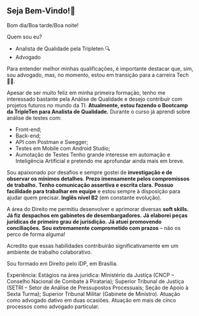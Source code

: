 ## Seja Bem-Vindo!👋
  Bom dia/Boa tarde/Boa noite!
  
  Quem sou eu?
- Analista de Qualidade pela Tripleten 🔍
- Advogado

Para entender melhor minhas qualificações, é importante destacar que, sim, sou advogado, mas, no momento, estou em transição para a carreira Tech🧑‍💻.

Apesar de ser muito feliz em minha primeira formação, tenho me interessado bastante pela Análise de Qualidade e desejo contribuir com projetos futuros no mundo da TI.
**Atualmente, estou fazendo o Bootcamp da TripleTen para Analista de Qualidade.**
Durante o curso já aprendi sobre análise de testes com:
- Front-end;
- Back-end;
- API com Postman e Swegger;
- Testes em Mobile com Android Studio;
- Aumotação de Testes
Tenho grande interesse em automação e Inteligência Artificial e pretendo me aprofundar ainda mais em breve.

Sou apaixonado por desafios e sempre gostei de **investigação e de observar os mínimos detalhes**.
**Prezo imensamente pelos compromissos de trabalho.**
**Tenho comunicação assertiva e escrita clara.**
**Possuo facilidade para trabalhar em equipe** e estou sempre à disposição para ajudar quem precisar.
**Inglês nível B2** (em constante evolução).

A área do Direito me permitiu desenvolver e aprimorar diversas **soft skills.**
**Já fiz despachos em gabinetes de desembargadores.**
**Já elaborei peças jurídicas de primeiro grau de jurisdição.**
**Já atuei promovendo conciliações.**
**Sou extremamente comprometido com prazos** – não os perco de forma alguma!

Acredito que essas habilidades contribuirão significativamente em um ambiente de trabalho colaborativo.

Sou formado em Direito pelo IDP, em Brasília.

Experiência:
Estágios na área jurídica:
Ministério da Justiça (CNCP – Conselho Nacional de Combate à Pirataria);
Superior Tribunal de Justiça (SETRI – Setor de Análise de Pressupostos Processuais; Seção de Apoio à Sexta Turma);
Superior Tribunal Militar (Gabinete de Ministro).
Atuação como advogado dativo em duas ocasiões.
Atuação em mais de cinco processos como advogado particular.
